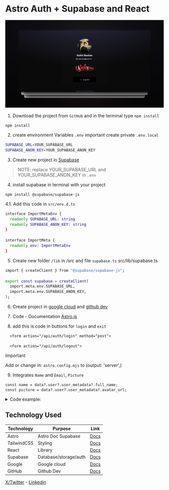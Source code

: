 # Astro Auth + Supabase and React 

<img width="1424" src="public/images/github/screenshot.jpg">

1. Download the project from `GitHub` and in the terminal type `npm install` 
```
npm install
```

2. create environment Variables `.env` important create private `.env.local` 
```sh
SUPABASE_URL=YOUR_SUPABASE_URL
SUPABASE_ANON_KEY=YOUR_SUPABASE_ANON_KEY
```

3. Create new project in [Supabase](https://supabase.com/dashboard/sign-in?returnTo=%2Fprojects)
> NOTE: replace YOUR_SUPABASE_URL and YOUR_SUPABASE_ANON_KEY in `.env`

4. install supabase in terminal with your project 
```
npm install @supabase/supabase-js
```
4.1. Add this code in `src/env.d.ts`
```sh
interface ImportMetaEnv {
  readonly SUPABASE_URL: string
  readonly SUPABASE_ANON_KEY: string
}

interface ImportMeta {
  readonly env: ImportMetaEnv
}
```

5. Create new folder `/lib` in /src and file `supabase.ts` src/lib/supabase.ts
```sh
import { createClient } from "@supabase/supabase-js";

export const supabase = createClient(
  import.meta.env.SUPABASE_URL,
  import.meta.env.SUPABASE_ANON_KEY,
);
```
6. Create project in [google cloud](https://cloud.google.com/) and [github dev](https://github.com/bastndev)

7. Code - Documentation [Astro.js](https://docs.astro.build/en/guides/backend/supabase/)

8. add this is code in buttons for `login` and `exit`
```
  <form action="/api/auth/login" method="post">

  <form action="/api/auth/logout">
```

> [!IMPORTANT]
> Add or change in: `astro.config.mjs` to (output: 'server',)

9. Integrates `Name` and `Email`, `Picture`
```
const name = data?.user?.user_metadata?.full_name; 
const picture = data?.user?.user_metadata?.avatar_url;
```
<details >
<summary >Code example: </summary>

```
import { Icons } from "../components/Icons";
import { supabase } from "../lib/supabase";

const { cookies, redirect } = Astro;

const accessToken = cookies.get("sb-access-token");
const refreshToken = cookies.get("sb-refresh-token");

if (!accessToken || !refreshToken) {
  return redirect("/login");
}

const { data, error } = await supabase.auth.setSession({
  refresh_token: refreshToken.value,
  access_token: accessToken.value,
});

if (error) {
  cookies.delete("sb-access-token", {
    path: "/",
  });
  cookies.delete("sb-refresh-token", {
    path: "/",
  });

  return redirect("/login");
}

const email = data?.user?.email;
const name = data?.user?.user_metadata?.full_name; 
const picture = data?.user?.user_metadata?.avatar_url;
```
</details>


## Technology Used

| Technology  | Purpose               | Link                                                 |
|-------------|-----------------------|------------------------------------------------------|
| Astro       | Astro Doc Supabase    | [Docs](https://docs.astro.build/en/getting-started/) |
| TailwindCSS | Styling               | [Docs](https://tailwindcss.com/)                     |
| React       | Library               | [Docs](https://react.dev/)                           |
| Supabase    | Database/storage/auth | [Docs](https://supabase.com/)                        |
| Google      | Google cloud          | [Docs](https://cloud.google.com/)                    |
| GitHub      | Github Dev            | [Docs](https://github.com/bastndev)                  |

[X/Twitter](https://twitter.com/bastndev) - [Linkedin](https://www.linkedin.com/in/bastndev/)
